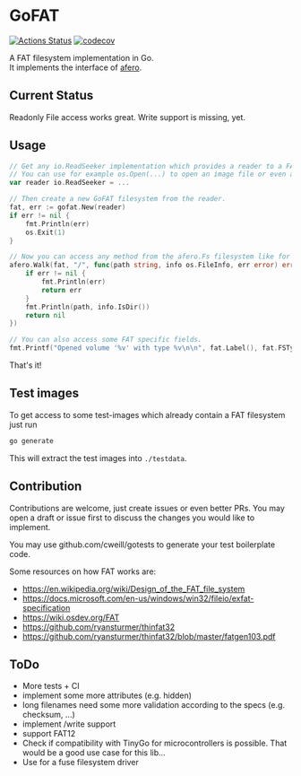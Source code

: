 # GoFAT
[![Actions Status](https://github.com/aligator/gofat/workflows/build/badge.svg)](https://github.com/aligator/gofat/actions)
[![codecov](https://codecov.io/gh/aligator/gofat/branch/master/graph/badge.svg)](https://codecov.io/gh/aligator/gofat)

A FAT filesystem implementation in Go.  
It implements the interface of [afero](https://github.com/spf13/afero).

## Current Status
Readonly File access works great.
Write support is missing, yet.

## Usage
```go
// Get any io.ReadSeeker implementation which provides a reader to a FAT32 filesystem.
// You can use for example os.Open(...) to open an image file or even a `/dev/sdxy` device file from linux. 
var reader io.ReadSeeker = ...

// Then create a new GoFAT filesystem from the reader.
fat, err := gofat.New(reader)
if err != nil {
    fmt.Println(err)
    os.Exit(1)
}

// Now you can access any method from the afero.Fs filesystem like for example afero.Walk.
afero.Walk(fat, "/", func(path string, info os.FileInfo, err error) error {
    if err != nil {
        fmt.Println(err)
        return err
    }
    fmt.Println(path, info.IsDir())
    return nil
})

// You can also access some FAT specific fields.
fmt.Printf("Opened volume '%v' with type %v\n\n", fat.Label(), fat.FSType())
```

That's it!

## Test images
To get access to some test-images which already contain a FAT filesystem just run
```bash
go generate
```
This will extract the test images into `./testdata`.

## Contribution
Contributions are welcome, just create issues or even better PRs.
You may open a draft or issue first to discuss the changes you would like to implement.

You may use github.com/cweill/gotests to generate your test boilerplate code.

Some resources on how FAT works are:
* https://en.wikipedia.org/wiki/Design_of_the_FAT_file_system
* https://docs.microsoft.com/en-us/windows/win32/fileio/exfat-specification
* https://wiki.osdev.org/FAT
* https://github.com/ryansturmer/thinfat32
* https://github.com/ryansturmer/thinfat32/blob/master/fatgen103.pdf

## ToDo
* More tests + CI
* implement some more attributes (e.g. hidden)
* long filenames need some more validation according to the specs (e.g. checksum, ...)
* implement /write support
* support FAT12
* Check if compatibility with TinyGo for microcontrollers is possible. That would be a good use case for this lib...
* Use for a fuse filesystem driver
